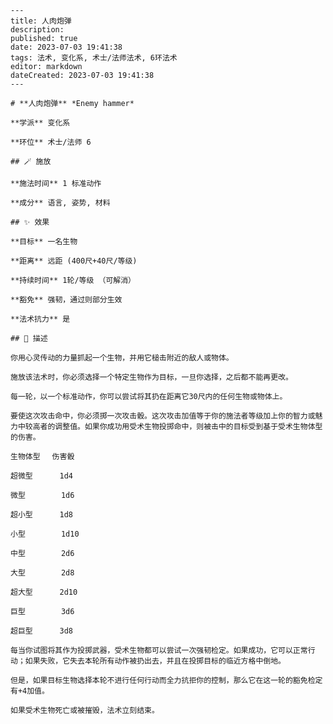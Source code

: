 
    ---
    title: 人肉炮弹
    description: 
    published: true
    date: 2023-07-03 19:41:38
    tags: 法术, 变化系, 术士/法师法术, 6环法术
    editor: markdown
    dateCreated: 2023-07-03 19:41:38
    ---

    # **人肉炮弹** *Enemy hammer*

    **学派** 变化系 

    **环位** 术士/法师 6

    ## 🪄 施放

    **施法时间** 1 标准动作

    **成分** 语言, 姿势, 材料

    ## ✨ 效果 

    **目标** 一名生物 

    **距离** 远距 (400尺+40尺/等级)  

    **持续时间** 1轮/等级 （可解消） 

    **豁免** 强韧，通过则部分生效

    **法术抗力** 是

    ## 📖 描述

    你用心灵传动的力量抓起一个生物，并用它槌击附近的敌人或物体。

    施放该法术时，你必须选择一个特定生物作为目标，一旦你选择，之后都不能再更改。

    每一轮，以一个标准动作，你可以尝试将其扔在距离它30尺内的任何生物或物体上。

    要使这次攻击命中，你必须掷一次攻击骰。这次攻击加值等于你的施法者等级加上你的智力或魅力中较高者的调整值。如果你成功用受术生物投掷命中，则被击中的目标受到基于受术生物体型的伤害。

    生物体型　 伤害骰

    超微型　 　　1d4

    微型　 　 　 1d6

    超小型　 　　1d8

    小型　 　 　 1d10

    中型　 　 　 2d6

    大型　 　 　 2d8

    超大型　 　　2d10

    巨型　 　 　 3d6

    超巨型　 　　3d8

    每当你试图将其作为投掷武器，受术生物都可以尝试一次强韧检定。如果成功，它可以正常行动；如果失败，它失去本轮所有动作被扔出去，并且在投掷目标的临近方格中倒地。

    但是，如果目标生物选择本轮不进行任何行动而全力抗拒你的控制，那么它在这一轮的豁免检定有+4加值。

    如果受术生物死亡或被摧毁，法术立刻结束。
    